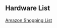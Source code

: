 ## Hardware List
[Amazon Shopping List](https://www.amazon.com/hz/wishlist/dl/invite/0j54vRU?ref_=wl_share)
